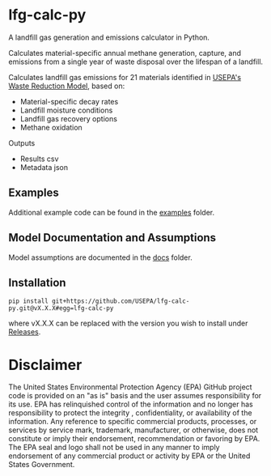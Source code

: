 # lfg-calc-py

A landfill gas generation and emissions calculator in Python. 

Calculates material-specific annual methane generation, capture, and emissions from a single year of waste disposal over the lifespan of a landfill.

Calculates landfill gas emissions for 21 materials identified in [USEPA's Waste Reduction Model](https://www.epa.gov/waste-reduction-model), based on:
- Material-specific decay rates
- Landfill moisture conditions
- Landfill gas recovery options
- Methane oxidation

Outputs
- Results csv
- Metadata json


## Examples
Additional example code can be found in the [examples](github.com/USEPA/lfg-calc-py/tree/main/examples) folder.

## Model Documentation and Assumptions
Model assumptions are documented in the [docs](https://github.com/USEPA/lfg-calc-py/tree/main/docs/assumptions.md) folder.

## Installation
`pip install git+https://github.com/USEPA/lfg-calc-py.git@vX.X.X#egg=lfg-calc-py`

where vX.X.X can be replaced with the version you wish to install under 
[Releases](https://github.com/USEPA/lfg-calc-py/releases).


# Disclaimer
The United States Environmental Protection Agency (EPA) GitHub project code is provided on an "as is" basis and the user assumes responsibility for its use.  EPA has relinquished control of the information and no longer has responsibility to protect the integrity , confidentiality, or availability of the information.  Any reference to specific commercial products, processes, or services by service mark, trademark, manufacturer, or otherwise, does not constitute or imply their endorsement, recommendation or favoring by EPA.  The EPA seal and logo shall not be used in any manner to imply endorsement of any commercial product or activity by EPA or the United States Government.
